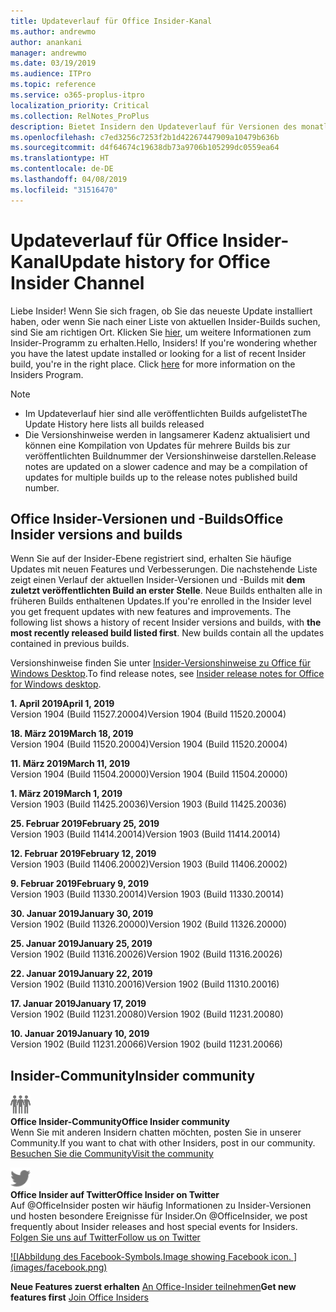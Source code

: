 ```yaml
---
title: Updateverlauf für Office Insider-Kanal
ms.author: andrewmo
author: anankani
manager: andrewmo
ms.date: 03/19/2019
ms.audience: ITPro
ms.topic: reference
ms.service: o365-proplus-itpro
localization_priority: Critical
ms.collection: RelNotes_ProPlus
description: Bietet Insidern den Updateverlauf für Versionen des monatlichen Kanals (Insider Fast) für Windows Desktop.
ms.openlocfilehash: c7ed3256c7253f2b1d42267447909a10479b636b
ms.sourcegitcommit: d4f64674c19638db73a9706b105299dc0559ea64
ms.translationtype: HT
ms.contentlocale: de-DE
ms.lasthandoff: 04/08/2019
ms.locfileid: "31516470"
---
```

# <a name="update-history-for-office-insider-channel"></a><span data-ttu-id="fc83a-103">Updateverlauf für Office Insider-Kanal</span><span class="sxs-lookup"><span data-stu-id="fc83a-103">Update history for Office Insider Channel</span></span>

<span data-ttu-id="fc83a-p101">Liebe Insider! Wenn Sie sich fragen, ob Sie das neueste Update installiert haben, oder wenn Sie nach einer Liste von aktuellen Insider-Builds suchen, sind Sie am richtigen Ort. Klicken Sie [hier](https://insider.office.com/), um weitere Informationen zum Insider-Programm zu erhalten.</span><span class="sxs-lookup"><span data-stu-id="fc83a-p101">Hello, Insiders! If you're wondering whether you have the latest update installed or looking for a list of recent Insider build, you're in the right place. Click [here](https://insider.office.com/) for more information on the Insiders Program.</span></span>

> [!NOTE]
> - <span data-ttu-id="fc83a-107">Im Updateverlauf hier sind alle veröffentlichten Builds aufgelistet</span><span class="sxs-lookup"><span data-stu-id="fc83a-107">The Update History here lists all builds released</span></span>
> - <span data-ttu-id="fc83a-108">Die Versionshinweise werden in langsamerer Kadenz aktualisiert und können eine Kompilation von Updates für mehrere Builds bis zur veröffentlichten Buildnummer der Versionshinweise darstellen.</span><span class="sxs-lookup"><span data-stu-id="fc83a-108">Release notes are updated on a slower cadence and may be a compilation of updates for multiple builds up to the release notes published build number.</span></span>



## <a name="office-insider-versions-and-builds"></a><span data-ttu-id="fc83a-109">Office Insider-Versionen und -Builds</span><span class="sxs-lookup"><span data-stu-id="fc83a-109">Office Insider versions and builds</span></span>

<span data-ttu-id="fc83a-p102">Wenn Sie auf der Insider-Ebene registriert sind, erhalten Sie häufige Updates mit neuen Features und Verbesserungen. Die nachstehende Liste zeigt einen Verlauf der aktuellen Insider-Versionen und -Builds mit **dem zuletzt veröffentlichten Build an erster Stelle**. Neue Builds enthalten alle in früheren Builds enthaltenen Updates.</span><span class="sxs-lookup"><span data-stu-id="fc83a-p102">If you're enrolled in the Insider level you get frequent updates with new features and improvements. The following list shows a history of recent Insider versions and builds, with **the most recently released build listed first**. New builds contain all the updates contained in previous builds.</span></span> 

<span data-ttu-id="fc83a-113">Versionshinweise finden Sie unter [Insider-Versionshinweise zu Office für Windows Desktop](https://docs.microsoft.com/de-DE/OfficeUpdates/release-notes-office-insider).</span><span class="sxs-lookup"><span data-stu-id="fc83a-113">To find release notes, see [Insider release notes for Office for Windows desktop](https://docs.microsoft.com/de-DE/OfficeUpdates/release-notes-office-insider).</span></span>

**<span data-ttu-id="fc83a-114">1. April 2019</span><span class="sxs-lookup"><span data-stu-id="fc83a-114">April 1, 2019</span></span>**<br/> <span data-ttu-id="fc83a-115">Version 1904 (Build 11527.20004)</span><span class="sxs-lookup"><span data-stu-id="fc83a-115">Version 1904 (Build 11520.20004)</span></span><br/>

**<span data-ttu-id="fc83a-116">18. März 2019</span><span class="sxs-lookup"><span data-stu-id="fc83a-116">March 18, 2019</span></span>**<br/> <span data-ttu-id="fc83a-117">Version 1904 (Build 11520.20004)</span><span class="sxs-lookup"><span data-stu-id="fc83a-117">Version 1904 (Build 11520.20004)</span></span><br/>

**<span data-ttu-id="fc83a-118">11. März 2019</span><span class="sxs-lookup"><span data-stu-id="fc83a-118">March 11, 2019</span></span>**<br/> <span data-ttu-id="fc83a-119">Version 1904 (Build 11504.20000)</span><span class="sxs-lookup"><span data-stu-id="fc83a-119">Version 1904 (Build 11504.20000)</span></span><br/>

**<span data-ttu-id="fc83a-120">1. März 2019</span><span class="sxs-lookup"><span data-stu-id="fc83a-120">March 1, 2019</span></span>**<br/> <span data-ttu-id="fc83a-121">Version 1903 (Build 11425.20036)</span><span class="sxs-lookup"><span data-stu-id="fc83a-121">Version 1903 (Build 11425.20036)</span></span><br/> 

**<span data-ttu-id="fc83a-122">25. Februar 2019</span><span class="sxs-lookup"><span data-stu-id="fc83a-122">February 25, 2019</span></span>**<br/> <span data-ttu-id="fc83a-123">Version 1903 (Build 11414.20014)</span><span class="sxs-lookup"><span data-stu-id="fc83a-123">Version 1903 (Build 11414.20014)</span></span><br/> 

**<span data-ttu-id="fc83a-124">12. Februar 2019</span><span class="sxs-lookup"><span data-stu-id="fc83a-124">February 12, 2019</span></span>**<br/> <span data-ttu-id="fc83a-125">Version 1903 (Build 11406.20002)</span><span class="sxs-lookup"><span data-stu-id="fc83a-125">Version 1903 (Build 11406.20002)</span></span><br/> 

**<span data-ttu-id="fc83a-126">9. Februar 2019</span><span class="sxs-lookup"><span data-stu-id="fc83a-126">February 9, 2019</span></span>**<br/> <span data-ttu-id="fc83a-127">Version 1903 (Build 11330.20014)</span><span class="sxs-lookup"><span data-stu-id="fc83a-127">Version 1903 (Build 11330.20014)</span></span><br/> 

**<span data-ttu-id="fc83a-128">30. Januar 2019</span><span class="sxs-lookup"><span data-stu-id="fc83a-128">January 30, 2019</span></span>**<br/> <span data-ttu-id="fc83a-129">Version 1902 (Build 11326.20000)</span><span class="sxs-lookup"><span data-stu-id="fc83a-129">Version 1902 (Build 11326.20000)</span></span><br/> 

**<span data-ttu-id="fc83a-130">25. Januar 2019</span><span class="sxs-lookup"><span data-stu-id="fc83a-130">January 25, 2019</span></span>**<br/> <span data-ttu-id="fc83a-131">Version 1902 (Build 11316.20026)</span><span class="sxs-lookup"><span data-stu-id="fc83a-131">Version 1902 (Build 11316.20026)</span></span><br/> 

**<span data-ttu-id="fc83a-132">22. Januar 2019</span><span class="sxs-lookup"><span data-stu-id="fc83a-132">January 22, 2019</span></span>**<br/> <span data-ttu-id="fc83a-133">Version 1902 (Build 11310.20016)</span><span class="sxs-lookup"><span data-stu-id="fc83a-133">Version 1902 (Build 11310.20016)</span></span><br/> 

**<span data-ttu-id="fc83a-134">17. Januar 2019</span><span class="sxs-lookup"><span data-stu-id="fc83a-134">January 17, 2019</span></span>**<br/> <span data-ttu-id="fc83a-135">Version 1902 (Build 11231.20080)</span><span class="sxs-lookup"><span data-stu-id="fc83a-135">Version 1902 (Build 11231.20080)</span></span><br/>

**<span data-ttu-id="fc83a-136">10. Januar 2019</span><span class="sxs-lookup"><span data-stu-id="fc83a-136">January 10, 2019</span></span>**<br/> <span data-ttu-id="fc83a-137">Version 1902 (Build 11231.20066)</span><span class="sxs-lookup"><span data-stu-id="fc83a-137">Version 1902 (build 11231.20066)</span></span><br/> 


## <a name="insider-community"></a><span data-ttu-id="fc83a-138">Insider-Community</span><span class="sxs-lookup"><span data-stu-id="fc83a-138">Insider community</span></span>

![<span data-ttu-id="fc83a-139">Bild einer Insider-Community.</span><span class="sxs-lookup"><span data-stu-id="fc83a-139">Image showing insider community.</span></span> ](images/insidercommunity.png) <br/>
**<span data-ttu-id="fc83a-140">Office Insider-Community</span><span class="sxs-lookup"><span data-stu-id="fc83a-140">Office Insider community</span></span>**<br/> <span data-ttu-id="fc83a-141">Wenn Sie mit anderen Insidern chatten möchten, posten Sie in unserer Community.</span><span class="sxs-lookup"><span data-stu-id="fc83a-141">If you want to chat with other Insiders, post in our community.</span></span><br/> 
[<span data-ttu-id="fc83a-142">Besuchen Sie die Community</span><span class="sxs-lookup"><span data-stu-id="fc83a-142">Visit the community</span></span>](https://go.microsoft.com/fwlink/?linkid=843493)<br/> 

![<span data-ttu-id="fc83a-143">Abbildung des Twitter-Symbols.</span><span class="sxs-lookup"><span data-stu-id="fc83a-143">Image showing twitter icon.</span></span> ](images/twitter.png)<br/>
**<span data-ttu-id="fc83a-144">Office Insider auf Twitter</span><span class="sxs-lookup"><span data-stu-id="fc83a-144">Office Insider on Twitter</span></span>**<br/> <span data-ttu-id="fc83a-145">Auf @OfficeInsider posten wir häufig Informationen zu Insider-Versionen und hosten besondere Ereignisse für Insider.</span><span class="sxs-lookup"><span data-stu-id="fc83a-145">On @OfficeInsider, we post frequently about Insider releases and host special events for Insiders.</span></span><br/> 
[<span data-ttu-id="fc83a-146">Folgen Sie uns auf Twitter</span><span class="sxs-lookup"><span data-stu-id="fc83a-146">Follow us on Twitter</span></span>](https://go.microsoft.com/fwlink/?linkid=717717)<br/> 

[![I<span data-ttu-id="fc83a-147">Abbildung des Facebook-Symbols.</span><span class="sxs-lookup"><span data-stu-id="fc83a-147">Image showing Facebook icon. </span></span> <span data-ttu-id="fc83a-148">]</span><span class="sxs-lookup"><span data-stu-id="fc83a-148"></span></span>(images/facebook.png)](https://www.facebook.com/sharer.php?u=https://support.office.com/en-us/article/Update-history-for-Office-Insider-for-Windows-desktop-64bbb317-972a-4933-8b82-cc866f0b067c)


<span data-ttu-id="fc83a-149">**Neue Features zuerst erhalten**
[An Office-Insider teilnehmen](https://insider.office.com/)</span><span class="sxs-lookup"><span data-stu-id="fc83a-149">**Get new features first**
[Join Office Insiders](https://insider.office.com/)</span></span>